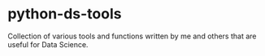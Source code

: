 # python-ds-tools
Collection of various tools and functions written by me and others that are useful for Data Science.
